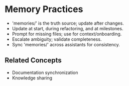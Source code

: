 # Memory Practices

- 'memories/' is the truth source; update after changes.
- Update at start, during refactoring, and at milestones.
- Prompt for missing files; use for context/onboarding.
- Escalate ambiguity; validate completeness.
- Sync 'memories/' across assistants for consistency.

## Related Concepts
- Documentation synchronization
- Knowledge sharing
